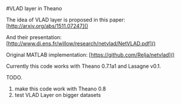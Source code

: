 #VLAD layer in Theano

The idea of VLAD layer is proposed in this paper: [http://arxiv.org/abs/1511.07247]()

And their presentation: [http://www.di.ens.fr/willow/research/netvlad/NetVLAD.pdf]()

Original MATLAB implementation: [https://github.com/Relja/netvlad]()

Currently this code works with Theano 0.7.1a1 and Lasagne v0.1.


TODO.
1. make this code work with Theano 0.8
2. test VLAD Layer on bigger datasets
